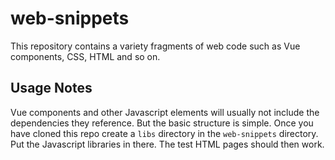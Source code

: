 # web-snippets

This repository contains a variety fragments of web code such as Vue
components, CSS, HTML and so on.

## Usage Notes

Vue components and other Javascript elements will usually not include the
dependencies they reference. But the basic structure is simple. Once you have
cloned this repo create a `libs` directory in the `web-snippets` directory.
Put the Javascript libraries in there. The test HTML pages should then work.
